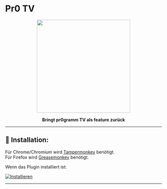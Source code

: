 # Pr0 TV
<p align="center"><img height="300px" width="auto" src="https://i.imgur.com/ctKGoxj.jpg" /></p>
<p align="center"><b>Bringt pr0gramm TV als feature zurück</b></p>

<hr>

## :diamond_shape_with_a_dot_inside: Installation: 

Für Chrome/Chromium wird [Tampermonkey](https://chrome.google.com/webstore/detail/tampermonkey/dhdgffkkebhmkfjojejmpbldmpobfkfo?hl=en) benötigt. <br>
Für Firefox wird [Greasemonkey](https://addons.mozilla.org/en-US/firefox/addon/greasemonkey/) benötigt.

Wenn das Plugin installiert ist:

[![Installieren](https://i.imgur.com/6bRzOM0.png)](https://github.com/pr0-dev/pr0-tv/raw/master/pr0-tv.user.js)

<hr>
